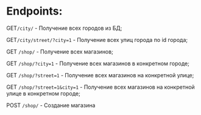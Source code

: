 # Endpoints:

GET```/city/``` - Получение всех городов из БД;

GET````/city/street/?city=1```` - Получение всех улиц города по id города;

GET ```/shop/``` - Получение всех магазинов;

GET ```/shop/?city=1``` - Получение всех магазинов в конкретном городе;

GET ```/shop/?street=1``` - Получение всех магазинов на конкретной улице;

GET ```/shop/?street=1&city=1``` - Получение всех магазинов на конкретной улице в конкретном городе;

POST ```/shop/``` - Создание магазина